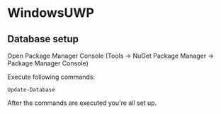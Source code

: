# WindowsUWP
## Database setup

Open Package Manager Console (Tools -> NuGet Package Manager -> Package Manager Console)

Execute following commands:

```
Update-Database
```

After the commands are executed you're all set up.
